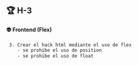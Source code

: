 ## 🏆 H-3

#### 👽 Frontend (Flex)

```sh
 3. Crear el hack html mediante el uso de flex
    - se prohibe el uso de position
    - se prohibe el uso de float
```
